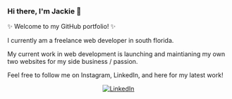 ### Hi there, I'm Jackie 👋

✨ Welcome to my GitHub portfolio! ✨

I currently am a freelance web developer in south florida. 

My current work in web development is launching and maintianing my own two websites for my side business / passion. 

Feel free to follow me on Instagram, LinkedIn, and here for my latest work!


<p align="center">
  	<a href="https://www.linkedin.com/in/jacqueline-geiger-9180ab117/"><img src="https://img.shields.io/badge/LinkedIn--_.svg?style=social&logo=linkedin" alt="LinkedIn"></a>
  </p>
